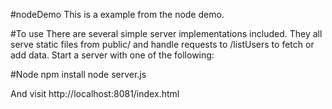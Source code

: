 #nodeDemo
This is a example from the node demo.

#To use
There are several simple server implementations included. They all serve static files from public/ and handle requests to /listUsers to fetch or add data. Start a server with one of the following:

#Node
npm install node server.js

And visit http://localhost:8081/index.html
